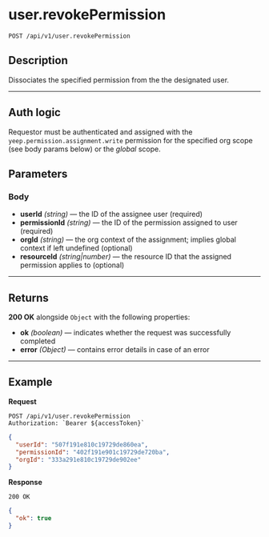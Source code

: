 # user.revokePermission

`POST /api/v1/user.revokePermission`

## Description

Dissociates the specified permission from the the designated user.

---

## Auth logic

Requestor must be authenticated and assigned with the `yeep.permission.assignment.write` permission for the specified org scope (see body params below) or the _global_ scope.

## Parameters

### Body

- **userId** _(string)_ — the ID of the assignee user (required)
- **permissionId** _(string)_ — the ID of the permission assigned to user (required)
- **orgId** _(string)_ — the org context of the assignment; implies global context if left undefined (optional)
- **resourceId** _(string|number)_ — the resource ID that the assigned permission applies to (optional)

---

## Returns

**200 OK** alongside `Object` with the following properties:

- **ok** _(boolean)_ — indicates whether the request was successfully completed
- **error** _(Object)_ — contains error details in case of an error

---

## Example

**Request**

```
POST /api/v1/user.revokePermission
Authorization: `Bearer ${accessToken}`
```

```json
{
  "userId": "507f191e810c19729de860ea",
  "permissionId": "402f191e901c19729de720ba",
  "orgId": "333a291e810c19729de902ee"
}
```

**Response**

`200 OK`

```json
{
  "ok": true
}
```
